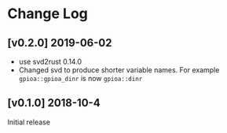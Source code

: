 # Change Log

## [v0.2.0] 2019-06-02
- use svd2rust 0.14.0
- Changed svd to produce shorter variable names.
For example `gpioa::gpioa_dinr` is now `gpioa::dinr`

## [v0.1.0] 2018-10-4
Initial release

